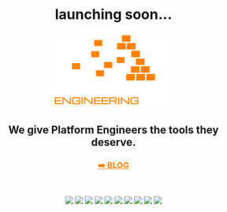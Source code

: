 <div align="center">

# launching soon...

<img src="assets/logo.png" alt="logo" width="50%"/>

## We give Platform Engineers the tools they deserve.

### <a href="https://blog.platform.engineering" style="color:#FE8100;">➡️ BLOG</a>

<br/>

[<img src="https://img.shields.io/badge/Website-000000?style=for-the-badge&logo=Google-Chrome&logoColor=white" />](https://platform.engineering)
[<img src="https://img.shields.io/badge/LinkedIn-0077B5?style=for-the-badge&logo=linkedin&logoColor=white" />](https://www.linkedin.com/company/platform-engineering-labs)
[<img src="https://img.shields.io/badge/X-000000?style=for-the-badge&logo=x&logoColor=white" />](https://x.com/plateng_labs)
[<img src="https://img.shields.io/badge/Bluesky-0285FF?style=for-the-badge&logo=bluesky&logoColor=white" />](https://bsky.app/profile/platform.engineering)
[<img src="https://img.shields.io/badge/Mastodon-6364FF?style=for-the-badge&logo=mastodon&logoColor=white" />](https://mastodon.social/@plateng_labs)
[<img src="https://img.shields.io/badge/YouTube-FF0000?style=for-the-badge&logo=youtube&logoColor=white" />](https://www.youtube.com/@plateng-labs)
[<img src="https://img.shields.io/badge/TikTok-000000?style=for-the-badge&logo=tiktok&logoColor=white" />](https://www.tiktok.com/@platform.engineering)
[<img src="https://img.shields.io/badge/Facebook-1877F2?style=for-the-badge&logo=facebook&logoColor=white" />](https://www.facebook.com/platform.engineering.labs)
[<img src="https://img.shields.io/badge/Instagram-E4405F?style=for-the-badge&logo=instagram&logoColor=white" />](https://www.instagram.com/platform.engineering.labs/)
[<img src="https://img.shields.io/badge/Threads-000000?style=for-the-badge&logo=threads&logoColor=white" />](https://www.threads.net/@platform.engineering.labs)

</div>
